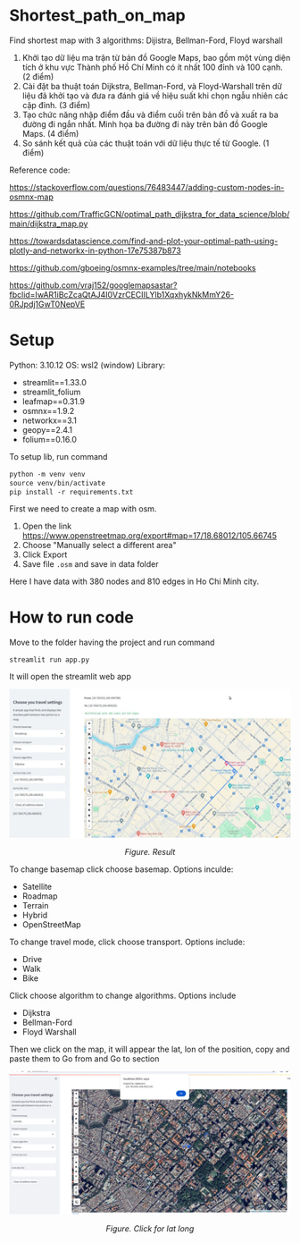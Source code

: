 # Shortest_path_on_map
Find shortest map with 3 algorithms: Dijistra, Bellman-Ford, Floyd warshall 

1. Khởi tạo dữ liệu ma trận từ bản đồ Google Maps, bao gồm một vùng diện tích ở khu vực Thành phố Hồ Chí Minh có ít nhất 100 đỉnh và 100 cạnh. (2 điểm)
2. Cài đặt ba thuật toán Dijkstra, Bellman-Ford, và Floyd-Warshall trên dữ liệu đã khởi tạo và đưa ra đánh giá về hiệu suất khi chọn ngẫu nhiên các cặp đỉnh. (3 điểm)
3. Tạo chức năng nhập điểm đầu và điểm cuối trên bản đồ và xuất ra ba đường đi ngắn nhất. Minh họa ba đường đi này trên bản đồ Google Maps. (4 điểm)
4. So sánh kết quả của các thuật toán với dữ liệu thực tế từ Google. (1 điểm)

Reference code:
 
https://stackoverflow.com/questions/76483447/adding-custom-nodes-in-osmnx-map

https://github.com/TrafficGCN/optimal_path_dijkstra_for_data_science/blob/main/dijkstra_map.py

https://towardsdatascience.com/find-and-plot-your-optimal-path-using-plotly-and-networkx-in-python-17e75387b873

https://github.com/gboeing/osmnx-examples/tree/main/notebooks

https://github.com/vraj152/googlemapsastar?fbclid=IwAR1iBcZcaQtAJ4I0VzrCECIILYlb1XqxhykNkMmY26-0RJpdj1GwT0NepVE

# Setup

Python: 3.10.12
OS: wsl2 (window)
Library: 
- streamlit==1.33.0
- streamlit_folium 
- leafmap==0.31.9
- osmnx==1.9.2
- networkx==3.1
- geopy==2.4.1
- folium==0.16.0

To setup lib, run command

    python -m venv venv
    source venv/bin/activate
    pip install -r requirements.txt


First we need to create a map with osm. 
1. Open the link https://www.openstreetmap.org/export#map=17/18.68012/105.66745
2. Choose "Manually select a different area"
3. Click Export
4. Save file `.osm` and save in data folder

Here I have data with 380 nodes and 810 edges in Ho Chi Minh city. 

# How to run code

Move to the folder having the project and run command

    streamlit run app.py

It will open the streamlit web app

<p align="center"><img src="docs/result b.jpg" width="700"></p>
<p align="center"><i>Figure. Result</i></p>

To change basemap click choose basemap. Options inculde:
- Satellite
- Roadmap
- Terrain
- Hybrid
- OpenStreetMap

To change travel mode, click choose transport. Options include:
- Drive
- Walk
- Bike

Click choose algorithm to change algorithms. Options include
- Dijkstra
- Bellman-Ford
- Floyd Warshall

Then we click on the map, it will appear the lat, lon of the position, copy and paste them to Go from and Go to section

<p align="center"><img src="docs/click to latlong.png" width="700"></p>
<p align="center"><i>Figure. Click for lat long</i></p>



